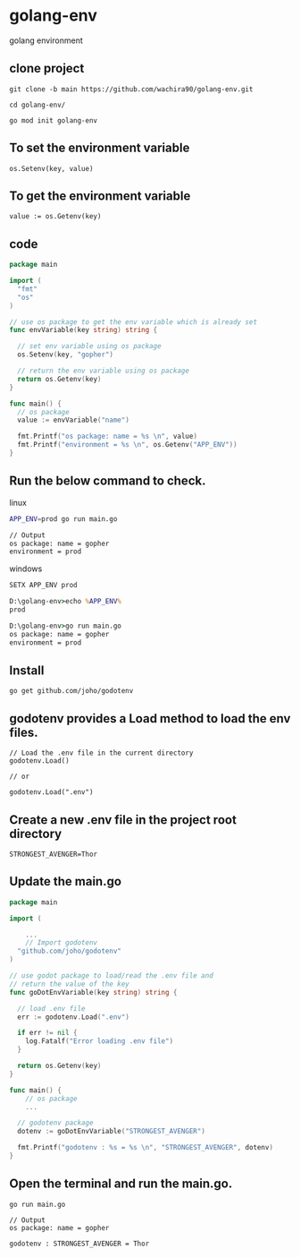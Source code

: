 # golang-env
golang environment

## clone project

```
git clone -b main https://github.com/wachira90/golang-env.git

cd golang-env/

go mod init golang-env
```


## To set the environment variable

```
os.Setenv(key, value)
```

## To get the environment variable

```
value := os.Getenv(key)
```

## code 

```go
package main

import (
  "fmt"
  "os"
)

// use os package to get the env variable which is already set
func envVariable(key string) string {

  // set env variable using os package
  os.Setenv(key, "gopher")

  // return the env variable using os package
  return os.Getenv(key)
}

func main() {
  // os package
  value := envVariable("name")

  fmt.Printf("os package: name = %s \n", value)
  fmt.Printf("environment = %s \n", os.Getenv("APP_ENV"))
}
```

## Run the below command to check.

linux

```sh
APP_ENV=prod go run main.go

// Output
os package: name = gopher
environment = prod
```

windows 

```bat
SETX APP_ENV prod

D:\golang-env>echo %APP_ENV%
prod

D:\golang-env>go run main.go
os package: name = gopher
environment = prod
```

## Install

```
go get github.com/joho/godotenv
```

## godotenv provides a Load method to load the env files.

```
// Load the .env file in the current directory
godotenv.Load()

// or

godotenv.Load(".env")
```


## Create a new .env file in the project root directory

```
STRONGEST_AVENGER=Thor
```

## Update the main.go

```go
package main

import (

    ...
    // Import godotenv
  "github.com/joho/godotenv"
)

// use godot package to load/read the .env file and
// return the value of the key
func goDotEnvVariable(key string) string {

  // load .env file
  err := godotenv.Load(".env")

  if err != nil {
    log.Fatalf("Error loading .env file")
  }

  return os.Getenv(key)
}

func main() {
    // os package
    ... 

  // godotenv package
  dotenv := goDotEnvVariable("STRONGEST_AVENGER")

  fmt.Printf("godotenv : %s = %s \n", "STRONGEST_AVENGER", dotenv)
}
```


## Open the terminal and run the main.go.


```
go run main.go

// Output
os package: name = gopher

godotenv : STRONGEST_AVENGER = Thor
```
